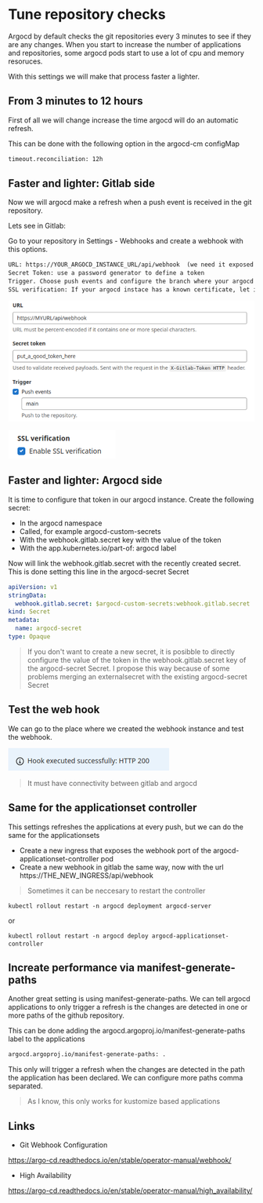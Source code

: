 # Tune repository checks

Argocd by default checks the git repositories every 3 minutes to see if they are any changes. When you start to increase the number of applications and repositories, some argocd pods start to use a lot of cpu and memory resoruces.

With this settings we will make that process faster a lighter.

## From 3 minutes to 12 hours

First of all we will change increase the time argocd will do an automatic refresh.

This can be done with the following option in the argocd-cm configMap

```txt
timeout.reconciliation: 12h
```

## Faster and lighter: Gitlab side

Now we will argocd make a refresh when a push event is received in the git repository.

Lets see in Gitlab:

Go to your repository in Settings -  Webhooks and create a webhook with this options.

```txt
URL: https://YOUR_ARGOCD_INSTANCE_URL/api/webhook  (we need it exposed via ingress)
Secret Token: use a password generator to define a token
Trigger. Choose push events and configure the branch where your argocd manifests are located
SSL verification: If your argocd instace has a known certificate, let it enabled
```

![alt text](token.png)

![alt text](ssl.png)

## Faster and lighter: Argocd side

It is time to configure that token in our argocd instance. Create the following secret:

- In the argocd namespace
- Called, for example argocd-custom-secrets
- With the webhook.gitlab.secret key with the value of the token
- With the app.kubernetes.io/part-of: argocd label

Now will link the webhook.gitlab.secret with the recently created secret. This is done setting this line in the argocd-secret Secret

```yaml
apiVersion: v1
stringData:
  webhook.gitlab.secret: $argocd-custom-secrets:webhook.gitlab.secret
kind: Secret
metadata:
  name: argocd-secret
type: Opaque
```

> If you don't want to create a new secret, it is posibble to directly configure the value of the token in the webhook.gitlab.secret key of the argocd-secret Secret. I propose this way because of some problems merging an externalsecret with the existing argocd-secret Secret

## Test the web hook

We can go to the place where we created the webhook instance and test the webhook.

![alt text](testok.png)

> It must have connectivity between gitlab and argocd

## Same for the applicationset controller

This settings refreshes the applications at every push, but we can do the same for the applicationsets

- Create a new ingress that exposes the webhook port of the argocd-applicationset-controller pod
- Create a new webhook in gitlab the same way, now with the url https://THE_NEW_INGRESS/api/webhook

> Sometimes it can be neccesary to restart the controller

```shell
kubectl rollout restart -n argocd deployment argocd-server
```

or

```shell
kubectl rollout restart -n argocd deploy argocd-applicationset-controller
```

## Increate performance via manifest-generate-paths

Another great setting is using manifest-generate-paths. We can tell argocd applications to only trigger a refresh is the changes are detected in one or more paths of the github repository.

This can be done adding the argocd.argoproj.io/manifest-generate-paths label to the applications

```txt
argocd.argoproj.io/manifest-generate-paths: .
```

This only will trigger a refresh when the changes are detected in the path the application has been declared. We can configure more paths comma separated.

> As I know, this only works for kustomize based applications

## Links

- Git Webhook Configuration

<https://argo-cd.readthedocs.io/en/stable/operator-manual/webhook/>

- High Availability
  
<https://argo-cd.readthedocs.io/en/stable/operator-manual/high_availability/>

